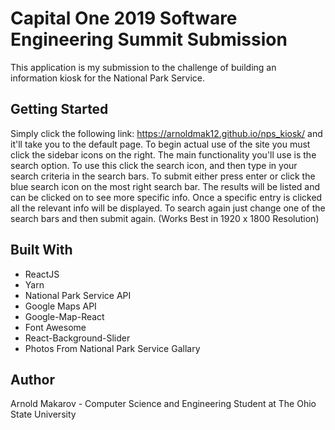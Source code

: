 # Capital One 2019 Software Engineering Summit Submission
This application is my submission to the challenge of building an information kiosk for the National Park Service.

## Getting Started
Simply click the following link: https://arnoldmak12.github.io/nps_kiosk/ and it'll take you to the default page. To begin actual use of the site you must click the sidebar icons on the right. The main functionality you'll use is the search option. To use this click the search icon, and then type in your search criteria in the search bars. To submit either press enter or click the blue search icon on the most right search bar. The results will be listed and can be clicked on to see more specific info. Once a specific entry is clicked all the relevant info will be displayed. To search again just change one of the search bars and then submit again. 
(Works Best in 1920 x 1800 Resolution)

## Built With
- ReactJS
- Yarn
- National Park Service API
- Google Maps API
- Google-Map-React
- Font Awesome
- React-Background-Slider
- Photos From National Park Service Gallary

## Author
Arnold Makarov - Computer Science and Engineering Student at The Ohio State University
